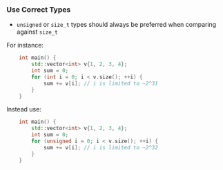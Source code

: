 ### Use Correct Types 
 - `unsigned` or `size_t` types should always be preferred when comparing against `size_t`  
 
For instance: 
```c++
    int main() {
        std::vector<int> v{1, 2, 3, 4};
        int sum = 0;
        for (int i = 0; i < v.size(); ++i) {
            sum += v[i]; // i is limited to ~2^31
        }
    }
```

Instead use:
```c++
    int main() {
        std::vector<int> v{1, 2, 3, 4};
        int sum = 0;
        for (unsigned i = 0; i < v.size(); ++i) {
            sum += v[i]; // i is limited to ~2^32
        }
    }
```
